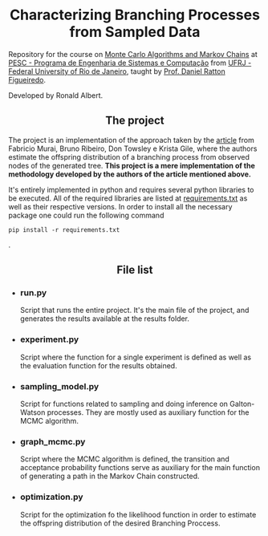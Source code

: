 <h1 align="center">
<br> Characterizing Branching Processes from Sampled Data
</h1>
Repository for the course on <a href="https://www.cos.ufrj.br/~daniel/mcmc/">Monte Carlo Algorithms and Markov Chains</a> at  <a href="https://www.cos.ufrj.br/" > PESC - Programa de Engenharia de Sistemas e Computação</a> from <a href="https://ufrj.br/" >UFRJ - Federal University of Rio de Janeiro</a>, taught by <a href="https://www.cos.ufrj.br/~daniel/">Prof.  Daniel Ratton Figueiredo</a>.

Developed by Ronald Albert.
<h2 align="center">
The project
</h2>
The project is an implementation of the approach taken by the <a href="https://arxiv.org/abs/1302.5847">article</a> from Fabricio Murai, Bruno Ribeiro, Don Towsley e Krista Gile, where the authors estimate the offspring distribution of a branching process from observed nodes of the generated tree. <strong>This project is a mere implementation of the methodology developed by the authors of the article mentioned above.</strong>

It's entirely implemented in python and requires several python libraries to be executed. All of the required libraries are listed at [requirements.txt](requirements.txt) as well as their respective versions. In order to install all the necessary package one could run the following command
```
pip install -r requirements.txt
```
.

<h2 align="center">
File list
</h2>
<ul>
    <li><h3>run.py</h3></li>
    <p>Script that runs the entire project. It's the main file of the project, and generates the results available at the results folder.</p>
    <li><h3>experiment.py</h3></li>
    <p>Script where the function for a single experiment is defined as well as the evaluation function for the results obtained.</p>
    <li><h3>sampling_model.py</h3></li>
    <p>Script for functions related to sampling and doing inference on Galton-Watson processes. They are mostly used as auxiliary function for the MCMC algorithm.</p>
    <li><h3>graph_mcmc.py</h3></li>
    <p>Script where the MCMC algorithm is defined, the transition and acceptance probability functions serve as auxiliary for the main function of generating a path in the Markov Chain constructed.</p>
    <li><h3>optimization.py</h3></li>
    <p>Script for the optimization fo the likelihood function in order to estimate the offspring distribution of the desired Branching Proccess.</p>
</ul>